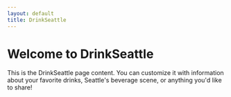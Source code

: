 ```yaml
---
layout: default
title: DrinkSeattle
---
```


# Welcome to DrinkSeattle

This is the DrinkSeattle page content. You can customize it with information about your favorite drinks, Seattle's beverage scene, or anything you'd like to share!
